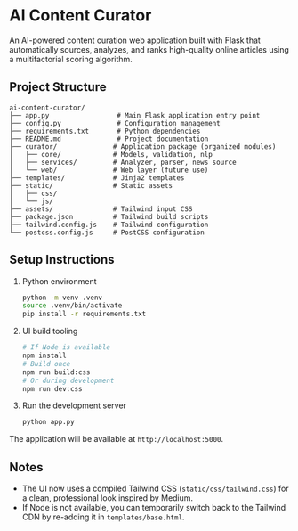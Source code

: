 # AI Content Curator

An AI-powered content curation web application built with Flask that automatically sources, analyzes, and ranks high-quality online articles using a multifactorial scoring algorithm.

## Project Structure

```
ai-content-curator/
├── app.py                 # Main Flask application entry point
├── config.py              # Configuration management
├── requirements.txt       # Python dependencies
├── README.md              # Project documentation
├── curator/              # Application package (organized modules)
│   ├── core/             # Models, validation, nlp
│   ├── services/         # Analyzer, parser, news source
│   └── web/              # Web layer (future use)
├── templates/            # Jinja2 templates
├── static/               # Static assets
│   ├── css/
│   └── js/
├── assets/               # Tailwind input CSS
├── package.json          # Tailwind build scripts
├── tailwind.config.js    # Tailwind configuration
└── postcss.config.js     # PostCSS configuration
```

## Setup Instructions

1. Python environment
   ```bash
   python -m venv .venv
   source .venv/bin/activate
   pip install -r requirements.txt
   ```

2. UI build tooling
   ```bash
   # If Node is available
   npm install
   # Build once
   npm run build:css
   # Or during development
   npm run dev:css
   ```

3. Run the development server
   ```bash
   python app.py
   ```

The application will be available at `http://localhost:5000`.

## Notes
- The UI now uses a compiled Tailwind CSS (`static/css/tailwind.css`) for a clean, professional look inspired by Medium.
- If Node is not available, you can temporarily switch back to the Tailwind CDN by re-adding it in `templates/base.html`.
